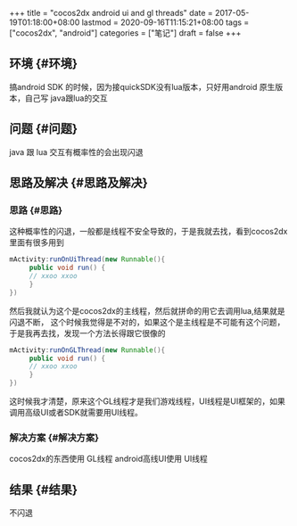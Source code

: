 +++
title = "cocos2dx android ui and gl threads"
date = 2017-05-19T01:18:00+08:00
lastmod = 2020-09-16T11:15:21+08:00
tags = ["cocos2dx", "android"]
categories = ["笔记"]
draft = false
+++

## 环境 {#环境}

搞android SDK 的时候，因为接quickSDK没有lua版本，只好用android 原生版本，自己写 java跟lua的交互


## 问题 {#问题}

java 跟 lua 交互有概率性的会出现闪退


## 思路及解决 {#思路及解决}


### 思路 {#思路}

这种概率性的闪退，一般都是线程不安全导致的，于是我就去找，看到cocos2dx 里面有很多用到

```java
mActivity:runOnUiThread(new Runnable(){
     public void run() {
     // xxoo xxoo
     }
})
```

然后我就认为这个是cocos2dx的主线程，然后就拼命的用它去调用lua,结果就是闪退不断，
这个时候我觉得是不对的，如果这个是主线程是不可能有这个问题，于是我再去找，发现一个方法长得跟它很像的

```java
mActivity:runOnGLThread(new Runnable(){
     public void run() {
     // xxoo xxoo
     }
})
```

这时候我才清楚，原来这个GL线程才是我们游戏线程，UI线程是UI框架的，如果调用高级UI或者SDK就需要用UI线程。


### 解决方案 {#解决方案}

cocos2dx的东西使用 GL线程
android高线UI使用 UI线程


## 结果 {#结果}

不闪退
